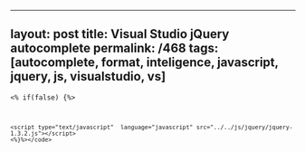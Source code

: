 ---
layout: post
title: Visual Studio jQuery autocomplete
permalink: /468
tags: [autocomplete, format, inteligence, javascript, jquery, js, visualstudio, vs]
----

<code><% if(false) {%>

    <script type="text/javascript"  language="javascript" src="../../js/jquery/jquery-1.3.2.js"></script>
    <%}%></code>

